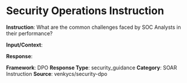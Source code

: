 # Security Operations Instruction

**Instruction**: What are the common challenges faced by SOC Analysts in their performance?

**Input/Context**: 

**Response**: 

**Framework**: DPO
**Response Type**: security_guidance
**Category**: SOAR Instruction
**Source**: venkycs/security-dpo
